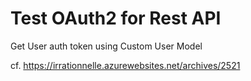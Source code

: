 # Test OAuth2 for Rest API

Get User auth token using Custom User Model

cf.
https://irrationnelle.azurewebsites.net/archives/2521
